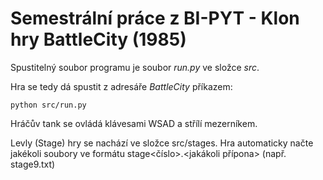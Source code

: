 # Semestrální práce z BI-PYT - Klon hry BattleCity (1985)

Spustitelný soubor programu je soubor *run.py* ve složce *src*.

Hra se tedy dá spustit z adresáře *BattleCity* příkazem:

```
python src/run.py
```

Hráčův tank se ovládá klávesami WSAD a střílí mezerníkem.

Levly (Stage) hry se nachází ve složce src/stages. Hra automaticky načte jakékoli soubory ve formátu
stage<číslo>.<jakákoli přípona> (např. stage9.txt)